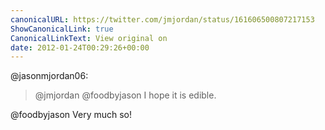 ```yaml
---
canonicalURL: https://twitter.com/jmjordan/status/161606500807217153
ShowCanonicalLink: true
CanonicalLinkText: View original on
date: 2012-01-24T00:29:26+00:00
---
```

@jasonmjordan06:

> @jmjordan @foodbyjason I hope it is edible.

@foodbyjason Very much so!